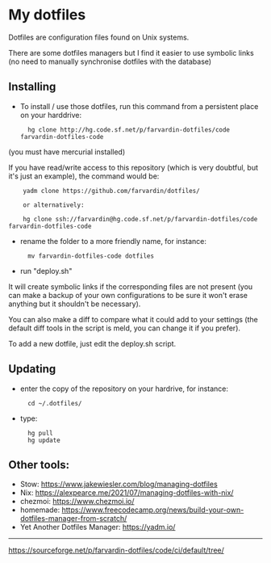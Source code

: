 
# My dotfiles 

Dotfiles are configuration files found on Unix systems.

There are some dotfiles managers but I find it easier to use symbolic links 
(no need to manually synchronise dotfiles with the database)


## Installing 

- To install / use those dotfiles, run this command from a persistent place on your harddrive:

        hg clone http://hg.code.sf.net/p/farvardin-dotfiles/code farvardin-dotfiles-code

(you must have mercurial installed)

If you have read/write access to this repository (which is very doubtful, but it's just an example), 
the command would be:

        yadm clone https://github.com/farvardin/dotfiles/
        
        or alternatively:
        
        hg clone ssh://farvardin@hg.code.sf.net/p/farvardin-dotfiles/code farvardin-dotfiles-code


- rename the folder to a more friendly name, for instance:

        mv farvardin-dotfiles-code dotfiles

- run "deploy.sh" 

It will create symbolic links if the corresponding files are not present 
(you can make a backup of your own configurations to be sure it won't erase anything 
but it shouldn't be necessary). 

You can also make a diff to compare what it could add to your settings (the default diff tools
in the script is meld, you can change it if you prefer).

To add a new dotfile, just edit the deploy.sh script.



## Updating 

- enter the copy of the repository on your hardrive, for instance:

        cd ~/.dotfiles/
        
- type:

        hg pull
        hg update



## Other tools:

- Stow: https://www.jakewiesler.com/blog/managing-dotfiles
- Nix: https://alexpearce.me/2021/07/managing-dotfiles-with-nix/
- chezmoi: https://www.chezmoi.io/
- homemade: https://www.freecodecamp.org/news/build-your-own-dotfiles-manager-from-scratch/
- Yet Another Dotfiles Manager: https://yadm.io/


-------------------------------

https://sourceforge.net/p/farvardin-dotfiles/code/ci/default/tree/
